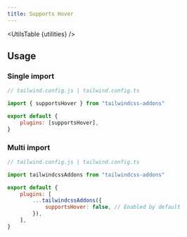 ```yaml
---
title: Supports Hover
---
```


<script>
    import UtilsTable from "$lib/UtilsTable.svelte"
    import { getUtilities } from "$utils/tailwind.js"
    import { supportsHover } from "tailwindcss-addons"
    const utilities = getUtilities(supportsHover.handler);
</script>

<UtilsTable {utilities} />

## Usage

### Single import

```js
// tailwind.config.js | tailwind.config.ts

import { supportsHover } from "tailwindcss-addons"

export default {
    plugins: [supportsHover],
}
```

### Multi import

```js
// tailwind.config.js | tailwind.config.ts

import tailwindcssAddons from "tailwindcss-addons"

export default {
    plugins: [
        ...tailwindcssAddons({
            supportsHover: false, // Enabled by default
        }),
    ],
}
```
